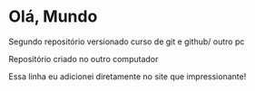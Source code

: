 # Olá, Mundo
 Segundo  repositório versionado curso de git e github/ outro pc

Repositório criado no outro computador

Essa linha eu adicionei diretamente no site que impressionante!
